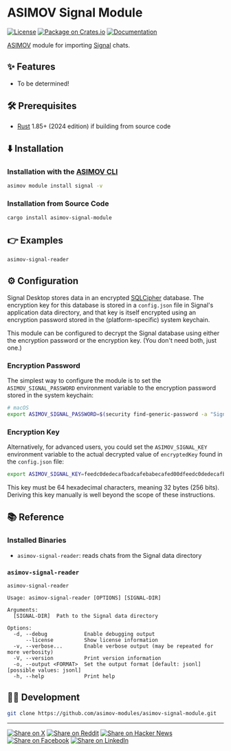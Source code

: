 # ASIMOV Signal Module

[![License](https://img.shields.io/badge/license-Public%20Domain-blue.svg)](https://unlicense.org)
[![Package on Crates.io](https://img.shields.io/crates/v/asimov-signal-module)](https://crates.io/crates/asimov-signal-module)
[![Documentation](https://docs.rs/asimov-signal-module/badge.svg)](https://docs.rs/asimov-signal-module)

[ASIMOV] module for importing [Signal] chats.

## ✨ Features

- To be determined!

## 🛠️ Prerequisites

- [Rust] 1.85+ (2024 edition) if building from source code

## ⬇️ Installation

### Installation with the [ASIMOV CLI]

```bash
asimov module install signal -v
```

### Installation from Source Code

```bash
cargo install asimov-signal-module
```

## 👉 Examples

```bash
asimov-signal-reader
```

## ⚙ Configuration

Signal Desktop stores data in an encrypted [SQLCipher] database. The encryption
key for this database is stored in a `config.json` file in Signal's application
data directory, and that key is itself encrypted using an encryption password
stored in the (platform-specific) system keychain.

This module can be configured to decrypt the Signal database using either the
encryption password or the encryption key. (You don't need both, just one.)

### Encryption Password

The simplest way to configure the module is to set the `ASIMOV_SIGNAL_PASSWORD`
environment variable to the encryption password stored in the system keychain:

```bash
# macOS
export ASIMOV_SIGNAL_PASSWORD=$(security find-generic-password -a "Signal Key" -s "Signal Safe Storage" -w)
```

### Encryption Key

Alternatively, for advanced users, you could set the `ASIMOV_SIGNAL_KEY`
environment variable to the actual decrypted value of `encryptedKey` found in
the `config.json` file:

```bash
export ASIMOV_SIGNAL_KEY=feedc0dedecafbadcafebabecafed00dfeedc0dedecafbadcafebabecafed00d
```

This key must be 64 hexadecimal characters, meaning 32 bytes (256 bits).
Deriving this key manually is well beyond the scope of these instructions.

## 📚 Reference

### Installed Binaries

- `asimov-signal-reader`: reads chats from the Signal data directory

### `asimov-signal-reader`

```
asimov-signal-reader

Usage: asimov-signal-reader [OPTIONS] [SIGNAL-DIR]

Arguments:
  [SIGNAL-DIR]  Path to the Signal data directory

Options:
  -d, --debug            Enable debugging output
      --license          Show license information
  -v, --verbose...       Enable verbose output (may be repeated for more verbosity)
  -V, --version          Print version information
  -o, --output <FORMAT>  Set the output format [default: jsonl] [possible values: jsonl]
  -h, --help             Print help
```

## 👨‍💻 Development

```bash
git clone https://github.com/asimov-modules/asimov-signal-module.git
```

---

[![Share on X](https://img.shields.io/badge/share%20on-x-03A9F4?logo=x)](https://x.com/intent/post?url=https://github.com/asimov-modules/asimov-signal-module&text=asimov-signal-module)
[![Share on Reddit](https://img.shields.io/badge/share%20on-reddit-red?logo=reddit)](https://reddit.com/submit?url=https://github.com/asimov-modules/asimov-signal-module&title=asimov-signal-module)
[![Share on Hacker News](https://img.shields.io/badge/share%20on-hn-orange?logo=ycombinator)](https://news.ycombinator.com/submitlink?u=https://github.com/asimov-modules/asimov-signal-module&t=asimov-signal-module)
[![Share on Facebook](https://img.shields.io/badge/share%20on-fb-1976D2?logo=facebook)](https://www.facebook.com/sharer/sharer.php?u=https://github.com/asimov-modules/asimov-signal-module)
[![Share on LinkedIn](https://img.shields.io/badge/share%20on-linkedin-3949AB?logo=linkedin)](https://www.linkedin.com/sharing/share-offsite/?url=https://github.com/asimov-modules/asimov-signal-module)

[ASIMOV]: https://asimov.sh
[ASIMOV CLI]: https://cli.asimov.sh
[JSON-LD]: https://json-ld.org
[KNOW]: https://know.dev
[RDF]: https://www.w3.org/TR/rdf12-primer/
[Rust]: https://rust-lang.org
[Signal]: https://signal.org
[Signal Desktop]: https://github.com/signalapp/Signal-Desktop
[SQLCipher]: https://www.zetetic.net/sqlcipher/
